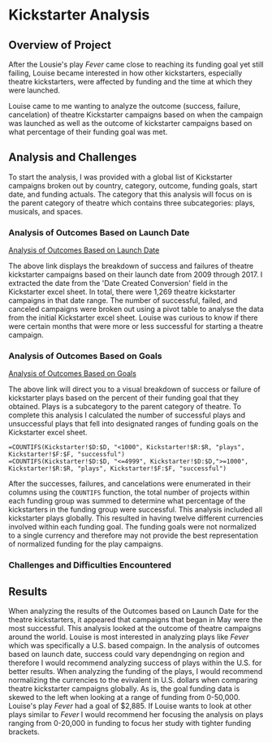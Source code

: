 # Kickstarter Analysis
## Overview of Project
After the Lousie's play *Fever* came close to reaching its funding goal yet still failing, Louise became interested in how other kickstarters, especially theatre kickstarters, were affected by funding and the time at which they were launched.

Louise came to me wanting to analyze the outcome (success, failure, cancelation) of theatre Kickstarter campaigns based on when the campaign was launched as well as the outcome of kickstarter campaigns based on what percentage of their funding goal was met.  

## Analysis and Challenges
To start the analysis, I was provided with a global list of Kickstarter campaigns broken out by country, category, outcome, funding goals, start date, and funding actuals. The category that this analysis will focus on is the parent category of theatre which contains three subcategories: plays, musicals, and spaces.

### Analysis of Outcomes Based on Launch Date

[Analysis of Outcomes Based on Launch Date](resources/Theater_Outcomes_vs_Launch.png)

The above link displays the breakdown of success and failures of theatre kickstarter campaigns based on their launch date from 2009 through 2017. I extracted the date from the 'Date Created Conversion' field in the Kickstarter excel sheet. In total, there were 1,269 theatre kickstarter campaigns in that date range. The number of successful, failed, and canceled campaigns were broken out using a pivot table to analyse the data from the initial Kickstarter excel sheet. Louise was curious to know if there were certain months that were more or less successful for starting a theatre campaign. 

### Analysis of Outcomes Based on Goals

[Analysis of Outcomes Based on Goals](resources/Outcomes_vs_Goals.png)

The above link will direct you to a visual breakdown of success or failure of kickstarter plays based on the percent of their funding goal that they obtained. Plays is a subcategory to the parent category of theatre. To complete this analysis I calculated the number of successful plays and unsuccessful plays that fell into designated ranges of funding goals on the Kickstarter excel sheet. 

```
=COUNTIFS(Kickstarter!$D:$D, "<1000", Kickstarter!$R:$R, "plays", Kickstarter!$F:$F, "successful")
=COUNTIFS(Kickstarter!$D:$D, "<=4999", Kickstarter!$D:$D,">=1000", Kickstarter!$R:$R, "plays", Kickstarter!$F:$F, "successful")
```
After the successes, failures, and cancelations were enumerated in their columns using the `COUNTIFS` function, the total number of projects within each funding group was summed to determine what percentage of the kickstarters in the funding group were successful. This analysis included all kickstarter plays globally. This resulted in having twelve different currencies involved within each funding goal. The funding goals were not normalized to a single currency and therefore may not provide the best representation of normalized funding for the play campaigns.

### Challenges and Difficulties Encountered



## Results

When analyzing the results of the Outcomes based on Launch Date for the theatre kickstarters, it appeared that campaigns that began in May were the most successful. This analysis looked at the outcome of theatre campaigns around the world. Louise is most interested in analyzing plays like *Fever* which was specifically a U.S. based compaign. In the analysis of outcomes based on launch date, success could vary dependnging on region and therefore I would recommend analyzing success of plays within the U.S. for better results.
When analyzing the funding of the plays, I would recommend normalizing the currencies to the evivalent in U.S. dollars when comparing theatre kickstarter campaigns globally. As is, the goal funding data is skewed to the left when looking at a range of funding from 0-50,000. Louise's play *Fever* had a goal of $2,885. If Louise wants to look at other plays similar to *Fever* I would recommend her focusing the analysis on plays ranging from 0-20,000 in funding to focus her study with tighter funding brackets.
